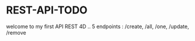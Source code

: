 # REST-API-TODO

welcome to my first API REST 4D ..
5 endpoints :
/create, /all, /one, /update, /remove
